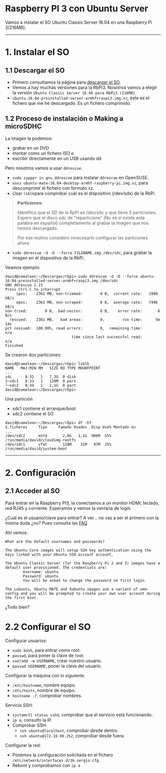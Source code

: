 
# Raspberry PI 3 con Ubuntu Server

Vamos a instalar el SO Ubuntu Classis Server 16.04 en una Raspberry Pi 3(216MB).

---

# 1. Instalar el SO

## 1.1 Descargar el SO

* Primero consultamos la página para [descargar el SO](https://ubuntu-pi-flavour-maker.org/download).
* Vemos a hay muchas versiones para la RbPi3. Nosotros vamos a elegir la versión `Ubuntu Classic Server 16.06 para RbPi3 (216MB)`.
* `ubuntu-16.04-preinstalled-server-armhf+raspi3.img.xz`, éste es el fichero que me he descargado. Es un fichero comprimido.

## 1.2 Proceso de instalación o Making a microSDHC

La imagen la podemos:
* grabar en un DVD
* montar como un fichero ISO o
* escribir directamente en un USB usando dd

Pero nosotros vamos a usar `ddrescue`.
* `sudo zypper in gnu_ddrescue` para instalar `ddrescue` en OpenSUSE.
* `unxz ubuntu-mate-16.04-desktop-armhf-raspberry-pi.img.xz`, para descomprimir el fichero con formato xz.
* Usar `lsblk`para comprobar cuál es el dispositivo (/dev/sdx) de la RbPi.

> **Particiones:**
>
> Identifico que el SD de la RpPi es /dev/sdc y que tiene 5 particiones. Espero que el disco sdc de "reparticione" (No se si existe esta palabra en español) completamente al grabar la imagen que nos hemos descargado.
>
> Por ese motivo considero innecesario configurar las particiones ahora.

* `sudo ddrescue -d -D --force FILENAME.img /dev/sdc`, para grabar la imagen en el dispositivo de la RbPi.

Veamos ejemplo:

```
david@camaleon:~/Descargas/rbpi> sudo ddrescue -d -D --force ubuntu-16.04-preinstalled-server-armhf+raspi3.img /dev/sdc
GNU ddrescue 1.23
Press Ctrl-C to interrupt
     ipos:    2361 MB, non-trimmed:        0 B,  current rate:   1900 kB/s
     opos:    2361 MB, non-scraped:        0 B,  average rate:   7496 kB/s
non-tried:        0 B,  bad-sector:        0 B,    error rate:       0 B/s
  rescued:    2361 MB,   bad areas:        0,        run time:      5m 14s
pct rescued:  100.00%, read errors:        0,  remaining time:         n/a
                              time since last successful read:         n/a
Finished                              
```

Se crearon dos particiones:
```
david@camaleon:~/Descargas/rbpi> lsblk
NAME   MAJ:MIN RM   SIZE RO TYPE MOUNTPOINT
...
sdc      8:32   1   7,3G  0 disk
├─sdc1   8:33   1   128M  0 part
└─sdc2   8:34   1   2,1G  0 part
david@camaleon:~/Descargas/rbpi>

```

Una partición
* sdc1 contiene el arranque/boot
* sdc2 contiene el SO

```
david@camaleon:~/Descargas/rbpi> df -hT
S.ficheros     Tipo     Tamaño Usados  Disp Uso% Montado en
...
/dev/sdc2      ext4       2,0G   1,1G  906M  55% /run/media/david/cloudimg-rootfs
/dev/sdc1      vfat       128M    31M   97M  25% /run/media/david/system-boot
```
---

# 2. Configuración

## 2.1 Acceder al SO

Para entrar en la Raspberry PI3, la conectamos a un monitor HDMI, teclado, red RJ45 y corriente. Esperamos y vemos la ventana de login.

¿Cuál es el usuario/clave para entrar? A ver... no vas a ser el primero con la misma duda ¿no? Pues consulta las [FAQ](http://ubuntu-pi-flavour-maker.org/faq/)

Ahí vemos:

```
What are the default usernames and passwords?

The Ubuntu Core images will setup SSH key authentication using the keys linked with your Ubuntu SSO account account.

The Ubuntu Classic Server (for the Raspberry Pi 2 and 3) images have a default user provisioned. The credentials are:
        Username: ubuntu
        Password: ubuntu
        You will be asked to change the password on first login.

The Lubuntu, Ubuntu MATE and Xubuntu images use a variant of oem-config and you will be prompted to create your own user account during the first boot.
```
¿Todo bien?

# 2.2 Configurar el SO

Configurar usuarios:
* `sudo bash`, para entrar como root.
* `passwd`, para poner la clave de root.
* `useradd -m USERNAME`, crear nuestro usuario.
* `passwd USERNAME`, poner la clave del usuario.

Configurar la máquina con lo siguiente:
* `/etc/hostname`, nombre equipo.
* `/etc/hosts`, nombre de equipo.
* `hostname -f`, comprobar nombres.

Servicio SSH:
* `systemctl status sshd`, comprobar que el servicio está funcionando.
* `ip a`, consulto la IP.
* Comprobar SSH:
    * `ssh ubuntu@localhost`, comprobar desde dentro.
    * `ssh ubuntu@172.18.99.252`, comprobar desde fuera.

Configurar la red:
* Ponemos la configuración solicitada en el fichero `/etc/network/interfaces.d/16-sergio.cfg`.
* Reboot y comprobamos con `ip a`

